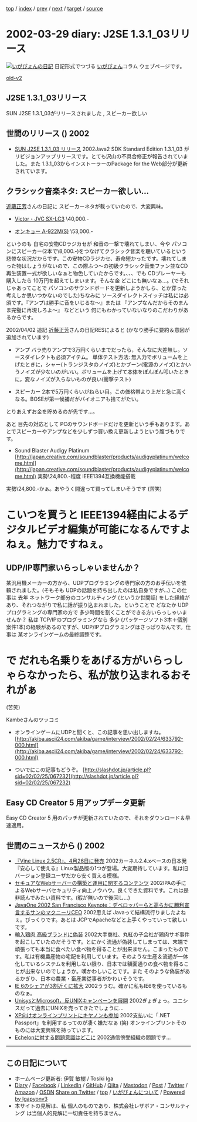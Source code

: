 [top](../index.html) 
 / [index](index.html) 
 / [prev](ig020325.html) 
 / [next](ig020331.html) 
 / [target](https://www.igapyon.jp/igapyon/diary/2002/ig020329.html) 
 / [source](https://github.com/igapyon/diary/blob/master/2002/ig020329.src.md) 

2002-03-29 diary: J2SE 1.3.1_03リリース
=====================================================================================================
[![いがぴょんの日記](https://www.igapyon.jp/igapyon/diary/images/iga200306s.jpg "いがぴょん")](https://www.igapyon.jp/igapyon/diary/memo/memoigapyon.html) 日記形式でつづる [いがぴょん](https://www.igapyon.jp/igapyon/diary/memo/memoigapyon.html)コラム ウェブページです。

[old-v2](ig020329-orig.html)

## J2SE 1.3.1_03リリース

SUN J2SE 1.3.1_03がリリースされました , スピーカー欲しい




 
## 世間のリリース () 2002

* [SUN J2SE 1.3.1_03 リリース](http://java.sun.com/j2se/1.3/)  2002Java2 SDK Standard Edition 1.3.1_03 がリビジョンアップリリースです。とても沢山の不具合修正が報告されていました。また 1.3.1_03からインストーラーのPackage for the Web部分が更新されています。

## クラシック音楽ネタ: スピーカー欲しい…

[近藤正芳](http://www.kk.iij4u.or.jp/~kondo/)さんの日記に スピーカーネタが載っていたので、大変興味。

* [Victor・JVC SX-LC3](http://www.jvc-victor.co.jp/audio_w/product/hifi/sxlc3/sxlc3.html)
  \40,000.-
  
* [オンキョー A-922M(S)](http://www2.onkyo.co.jp/product/products.nsf/view/DC75EC02AE57C7D14925690A001A2826?OpenDocument)
  \53,000.-

というのも 自宅の安物CDラジカセが 和音の一撃で壊れてしまい、今や パソコンにスピーカー(2本で\8,000.-)をつなげてクラシック音楽を聴いているという悲惨な状況だからです。この安物CDラジカセ、寿命短かったです。壊れてしまった物はしょうがないので、この際ふつ～の初級クラシック音楽ファン並なCD再生装置一式が欲しいなぁと物色していたからです。、、、でも
CDプレーヤーも購入したら 10万円を超えてしまいます。そんな金 どこにも無いなぁ…。(でそれじゃあってことで パソコンのサウンドボードを更新しようかしら、とか穿った考えしか思いつかないのでした)ちなみに ソースダイレクトスイッチは私には必須です。『アンプは勝手に音をいじるな～』または 『アンプなんだからそのまんま完璧に再現しろよ～』 などという 何にもわかっていないなりのこだわりがあるからです。

2002/04/02 追記 [近藤正芳](http://www.kk.iij4u.or.jp/~kondo/)さんの日記RESによると (かなり勝手に要約＆意図が追加されています)

* アンプ
  バラ売りアンプで3万円くらいまでだったら，そんなに大差無し。ソースダイレクトも必須アイテム。
  単体テスト方法: 無入力でボリュームを上げたときに，シャー(トランジスタのノイズ)とかブーン(電源のノイズ)とかいうノイズが少ないのがいい。ボリュームを上げて本体をぽんぽん叩いたときに，変なノイズが入らないものが良い(衝撃テスト)
  
* スピーカー
  2本で5万円くらいがねらい目。この価格帯より上だと急に高くなる。BOSEが第一候補だがパイオニアも捨てがたい。

とりあえずお金を貯めるのが先です…。

あと 目先の対応として PCのサウンドボードだけを更新という手もあります。あとでスピーカーやアンプなどを少しずつ買い換え更新しようという腹づもりです。

* Sound Blaster Audigy Platinum
  [http://japan.creative.com/soundblaster/products/audigyplatinum/welcome.html](http://japan.creative.com/soundblaster/products/audigyplatinum/welcome.html)
  実勢\24,800.-程度 IEEE1394互換機能搭載

実勢\24,800.-かぁ。あやうく間違って買ってしまいそうです (苦笑)
# こいつを買うと IEEE1394経由によるデジタルビデオ編集が可能になるんですよねぇ。魅力ですねぇ。

## UDP/IP専門家いらっしゃいませんか？

某汎用機メーカーの方から、UDPプログラミングの専門家の方のお手伝いを依頼されました。(そもそも
UDPの話題を持ち出したのは私自身ですが…) この仕事は 去年 ネットワーク部分のコンサルティング
(というか世間話) をした経緯があり、それつながりで私に話が振り込まれました。ということで どなたか UDPプログラミングの専門家の方で 多少時間を割くことができる方いらっしゃいませんか？ 私は TCP/IPのプログラミングなら 多少 (パッケージソフト3本＋個別案件1本)の経験があるのですが、UDP/IPプログラミングはさっぱりなんです。仕事は 某オンラインゲームの最終調整です。
# で だれも名乗りをあげる方がいらっしゃらなかったら、私が放り込まれるおそれがぁ
(苦笑)

Kambeさんのツッコミ

* オンラインゲームにUDPと聞くと、この記事を思い出しますね。
  [http://akiba.ascii24.com/akiba/game/interview/2002/02/24/633792-000.html](http://akiba.ascii24.com/akiba/game/interview/2002/02/24/633792-000.html)
  
* ついでにこの記事もどうぞ。
  [http://slashdot.jp/article.pl?sid=02/02/25/067232](http://slashdot.jp/article.pl?sid=02/02/25/067232)

## Easy CD Creator 5 用アップデータ更新

Easy CD Creator 5 用のパッチが更新されていたので、それをダウンロード＆早速適用。

## 世間のニュースから () 2002

* [『Vine Linux 2.5CR』、4月26日に発売](http://linux.ascii24.com/linux/news/today/2002/03/27/634729-000.html)  2002カーネル2.4.xベースの日本発『安心して使える』Linux製品版の1つが登場。大変期待しています。私は旧バージョン登録ユーザだから安く買える模様。
* [セキュアなWebサーバーの構築と運用に関するコンテンツ](http://www.ipa.go.jp/security/awareness/administrator/secure-web/index.html)  2002IPAの手によるWebサーバセキュリティ向上ノウハウ。良くできた資料です。これは是非読んでみたい資料です。(暇が無いので後回し…)
* [JavaOne 2002 San Francisco Keynote：デベロッパーらと高らかに勝利宣言するサンのマクニーリCEO](http://www.zdnet.co.jp/enterprise/0203/27/02032701.html)  2002思えば Javaって結構流行りましたよねぇ。びっくりです。あとは JCPでApacheなどと上手くやっていって欲しいです。
* [輸入鶏肉 高級ブランドに偽装](http://www.nhk.or.jp/news/2002/03/29/grri84000000b6xg.html)  2002大手商社、丸紅の子会社が鶏肉サギ事件を起こしていたのだそうです。とにかく流通が偽装してしまっては、末端で頑張っても本当に食べたい食べ物を得ることが出来ません。こまったものです。私は有機農産物の宅配を利用しています。そのような生産＆流通が一体化しているシステムを利用しない限り、日本では額面通りの食べ物を得ることが出来ないのでしょうか。嘆かわしいことです。また そのような偽装があるかぎり、日本の農業・畜産業従事者がかわいそうです。
* [IE 6のシェアが3割近くに拡大](http://www.zdnet.co.jp/news/0203/28/b_0327_02.html)  2002ううむ。確かに私もIE6を使っているものなぁ。
* [UnisysとMicrosoft，反UNIXキャンペーンを展開](http://www.zdnet.co.jp/news/0203/29/b_0328_19.html)  2002ぎょぎょっ。ユニシスだって過去にUNIXを売ってきたでしょうに…
* [XP向けオンラインプリントにキヤノンも参加](http://www.zdnet.co.jp/news/bursts/0203/28/02.html)  2002支払いに「.NET Passport」を利用するってのが凄く嫌だなぁ (笑) オンラインプリントそのものには大変興味を持っています。
* [Echelonに対する問題意識はどこに](http://www.zdnet.co.jp/news/0203/29/b_0328_15.html)  2002通信傍受組織の問題です…


----------------------------------------------------------------------------------------------------

## この日記について

* ホームページ更新者: 伊賀 敏樹 / Tosiki Iga
* [Diary](https://www.igapyon.jp/igapyon/diary/) / [Facebook](https://www.facebook.com/igapyon) / [LinkedIn](https://www.linkedin.com/in/toshikiiga) / [GitHub](https://github.com/igapyon) / [Qiita](https://qiita.com/igapyon) / [Mastodon](https://social.vivaldi.net/@igapyon) / [Post](https://post.news/igapyon) / [Twitter](https://twitter.com/ToshikiIga) / [Amazon](https://www.amazon.co.jp/%E4%BC%8A%E8%B3%80-%E6%95%8F%E6%A8%B9/e/B004LTQWCQ) / [OSDN](https://ja.osdn.net/users/iga/)
[Share on Twitter](https://twitter.com/intent/tweet?hashtags=igapyon%2Cdiary%2C%E3%81%84%E3%81%8C%E3%81%B4%E3%82%87%E3%82%93&text=J2SE+1.3.1_03%E3%83%AA%E3%83%AA%E3%83%BC%E3%82%B9&url=https%3A%2F%2Fwww.igapyon.jp%2Figapyon%2Fdiary%2F2002%2Fig020329.html) / [top](../index.html) / [いがぴょんについて](https://www.igapyon.jp/igapyon/diary/memo/memoigapyon.html) / [Powered by Igapyonv3](https://github.com/igapyon/igapyonv3)
* 本サイトの見解は、私 個人のものであり、株式会社レザボア・コンサルティング は当個人的見解に一切責任を持ちません。 
